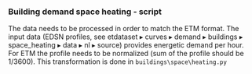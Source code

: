 ### Building demand space heating - script
The data needs to be processed in order to match the ETM format. The input data (EDSN profiles, see ⁨etdataset⁩ ▸ ⁨curves⁩ ▸ ⁨demand⁩ ▸ ⁨buildings⁩ ▸ ⁨space_heating ▸ ⁨data⁩ ▸ ⁨nl⁩ ▸ ⁨source⁩) provides energetic demand per hour. For ETM the profile needs to be normalized (sum of the profile should be 1/3600). This transformation is done in `buildings\space\heating.py`